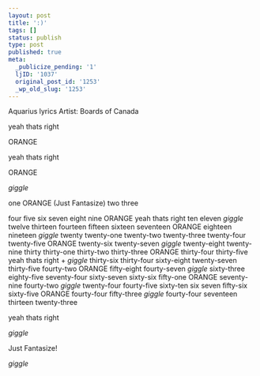 ```yaml
---
layout: post
title: ':)'
tags: []
status: publish
type: post
published: true
meta:
  _publicize_pending: '1'
  ljID: '1037'
  original_post_id: '1253'
  _wp_old_slug: '1253'
---
```

Aquarius lyrics
Artist: Boards of Canada


yeah thats right

ORANGE

yeah thats right

ORANGE

*giggle*


one
ORANGE (Just Fantasize)
two
three

<!--more-->

four
five
six
seven
eight
nine
ORANGE yeah thats right
ten
eleven *giggle*
twelve
thirteen
fourteen
fifteen
sixteen
seventeen
ORANGE
eighteen
nineteen *giggle*
twenty
twenty-one
twenty-two
twenty-three
twenty-four
twenty-five
ORANGE
twenty-six
twenty-seven *giggle*
twenty-eight
twenty-nine
thirty
thirty-one
thirty-two
thirty-three
ORANGE
thirty-four
thirty-five yeah thats right + *giggle*
thirty-six
thirty-four
sixty-eight
twenty-seven
thirty-five
fourty-two
ORANGE
fifty-eight
fourty-seven *giggle*
sixty-three
eighty-five
seventy-four
sixty-seven
sixty-six
fifty-one
ORANGE
seventy-nine
fourty-two *giggle*
twenty-four
fourty-five
sixty-ten
six
seven
fifty-six
sixty-five
ORANGE
fourty-four
fifty-three *giggle*
fourty-four
seventeen
thirteen
twenty-three

yeah thats right

*giggle*

Just Fantasize!

*giggle* 
